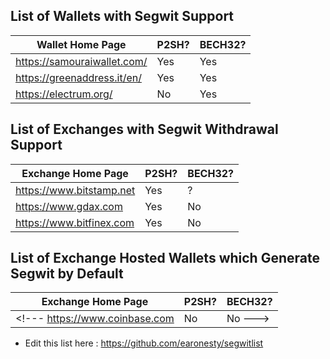 ## List of Wallets with Segwit Support

Wallet Home Page | P2SH? | BECH32?
------------ | ------------- | --------------
<https://samouraiwallet.com/> | Yes | Yes
https://greenaddress.it/en/ | Yes | Yes
https://electrum.org/ | No | Yes

## List of Exchanges with Segwit Withdrawal Support

Exchange Home Page | P2SH? | BECH32?
------------ | ------------- | --------------
https://www.bitstamp.net | Yes | ?
https://www.gdax.com | Yes | No
https://www.bitfinex.com | Yes | No

## List of Exchange Hosted Wallets which Generate Segwit by Default

Exchange Home Page | P2SH? | BECH32?
------------ | ------------- | --------------
<!--- https://www.coinbase.com | No | No --->

* Edit this list here : https://github.com/earonesty/segwitlist
